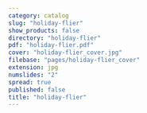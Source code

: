 ```yaml
---
category: catalog
slug: "holiday-flier"
show_products: false
directory: "holiday-flier"
pdf: "holiday-flier.pdf"
cover: "holiday-flier_cover.jpg"
filebase: "pages/holiday-flier_cover"
extension: jpg
numslides: "2"
spread: true
published: false
title: "holiday-flier"
---
```


